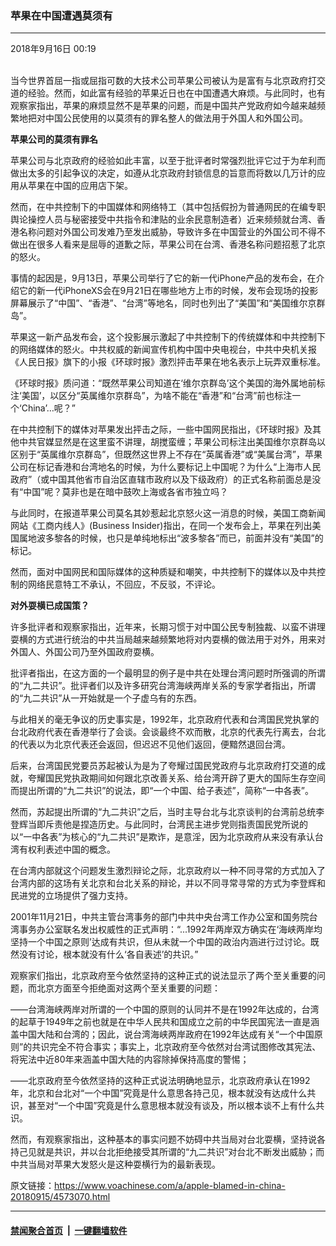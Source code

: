### 苹果在中国遭遇莫须有
------------------------

<div class="published">
 <span class="date" title="中国时间">
  <time datetime="2018-09-16T00:19:50+08:00">
   2018年9月16日 00:19
  </time>
 </span>
</div>
<br/>
<div class="wsw">
 <p paraeid="{4d6eb6af-4f63-4f8c-8c6a-d5542222aab6}{35}" paraid="1338393143">
  当今世界首屈一指或屈指可数的大技术公司苹果公司被认为是富有与北京政府打交道的经验。然而，如此富有经验的苹果近日也在中国遭遇大麻烦。与此同时，也有观察家指出，苹果的麻烦显然不是苹果的问题，而是中国共产党政府如今越来越频繁地把对中国公民使用的以莫须有的罪名整人的做法用于外国人和外国公司。
 </p>
 <p paraeid="{4d6eb6af-4f63-4f8c-8c6a-d5542222aab6}{49}" paraid="1785851617">
  <strong>
   苹果公司的莫须有罪名
  </strong>
 </p>
 <p paraeid="{4d6eb6af-4f63-4f8c-8c6a-d5542222aab6}{63}" paraid="1997281659">
  苹果公司与北京政府的经验如此丰富，以至于批评者时常强烈批评它过于为牟利而做出太多的引起争议的决定，如遵从北京政府封锁信息的旨意而将数以几万计的应用从苹果在中国的应用店下架。
 </p>
 <p paraeid="{4d6eb6af-4f63-4f8c-8c6a-d5542222aab6}{71}" paraid="2013794979">
  然而，在中共控制下的中国媒体和网络特工（其中包括假扮为普通网民的在编专职舆论操控人员与秘密接受中共指令和津贴的业余民意制造者）近来频频就台湾、香港名称问题对外国公司发难乃至发出威胁，导致许多在中国营业的外国公司不得不做出在很多人看来是屈辱的道歉之际，苹果公司在台湾、香港名称问题招惹了北京的怒火。
 </p>
 <p paraeid="{4d6eb6af-4f63-4f8c-8c6a-d5542222aab6}{79}" paraid="220355182">
  事情的起因是，9月13日，苹果公司举行了它的新一代iPhone产品的发布会，在介绍它的新一代iPhoneXS会在9月21日在哪些地方上市的时候，发布会现场的投影屏幕展示了“中国”、“香港”、“台湾”等地名，同时也列出了“美国”和“美国维尔京群岛”。
 </p>
 <p paraeid="{4d6eb6af-4f63-4f8c-8c6a-d5542222aab6}{111}" paraid="549727097">
  苹果这一新产品发布会，这个投影展示激起了中共控制下的传统媒体和中共控制下的网络媒体的怒火。中共权威的新闻宣传机构中国中央电视台，中共中央机关报《人民日报》旗下的小报《环球时报》激烈抨击苹果在地名表示上玩弄双重标准。
 </p>
 <p paraeid="{4d6eb6af-4f63-4f8c-8c6a-d5542222aab6}{125}" paraid="298041952">
  《环球时报》质问道：“既然苹果公司知道在‘维尔京群岛’这个美国的海外属地前标注‘美国’，以区分“英属维尔京群岛”，为啥不能在“香港”和“台湾”前也标注一个‘China’…呢？”
 </p>
 <p paraeid="{4d6eb6af-4f63-4f8c-8c6a-d5542222aab6}{147}" paraid="265378725">
  在中共控制下的媒体对苹果发出抨击之际，一些中国网民指出，《环球时报》及其他中共官媒显然是在这里蛮不讲理，胡搅蛮缠；苹果公司标注出美国维尔京群岛以区别于“英属维尔京群岛”，但既然这世界上不存在“英属香港”或“美属台湾”，苹果公司在标记香港和台湾地名的时候，为什么要标记上中国呢？为什么“上海市人民政府”（或中国其他省市自治区直辖市政府以及下级政府）的正式名称前面总是没有“中国”呢？莫非也是在暗中鼓吹上海或各省市独立吗？
 </p>
 <p paraeid="{4d6eb6af-4f63-4f8c-8c6a-d5542222aab6}{163}" paraid="1872455545">
  与此同时，在报道苹果公司莫名其妙惹起北京怒火这一消息的时候，美国工商新闻网站《工商内线人》(Business Insider)指出，在同一个发布会上，苹果在列出美国属地波多黎各的时候，也只是单纯地标出“波多黎各”而已，前面并没有“美国”的标记。
 </p>
 <p paraeid="{4d6eb6af-4f63-4f8c-8c6a-d5542222aab6}{191}" paraid="522504604">
  然而，面对中国网民和国际媒体的这种质疑和嘲笑，中共控制下的媒体以及中共控制的网络民意特工不承认，不回应，不反驳，不评论。
 </p>
 <p paraeid="{4d6eb6af-4f63-4f8c-8c6a-d5542222aab6}{199}" paraid="1381659825">
  <strong>
   对外耍横已成国策？
  </strong>
 </p>
 <p paraeid="{4d6eb6af-4f63-4f8c-8c6a-d5542222aab6}{213}" paraid="2134283410">
  许多批评者和观察家指出，近年来，长期习惯于对中国公民专制独裁、以蛮不讲理耍横的方式进行统治的中共当局越来越频繁地将对内耍横的做法用于对外，用来对外国人、外国公司乃至外国政府耍横。
 </p>
 <p paraeid="{4d6eb6af-4f63-4f8c-8c6a-d5542222aab6}{221}" paraid="64393281">
  批评者指出，在这方面的一个最明显的例子是中共在处理台湾问题时所强调的所谓的“九二共识”。批评者们以及许多研究台湾海峡两岸关系的专家学者指出，所谓的“九二共识”从一开始就是一个子虚乌有的东西。
 </p>
 <p paraeid="{4d6eb6af-4f63-4f8c-8c6a-d5542222aab6}{237}" paraid="192001036">
  与此相关的毫无争议的历史事实是，1992年，北京政府代表和台湾国民党执掌的台北政府代表在香港举行了会谈。会谈最终不欢而散，北京的代表先行离去，台北的代表以为北京代表还会返回，但迟迟不见他们返回，便黯然退回台湾。
 </p>
 <p paraeid="{4d6eb6af-4f63-4f8c-8c6a-d5542222aab6}{249}" paraid="1648960551">
  后来，台湾国民党要员苏起被认为是为了夸耀过国民党政府与北京政府打交道的成就，夸耀国民党执政期间如何跟北京改善关系、给台湾开辟了更大的国际生存空间而提出所谓的“九二共识”的说法，即“一个中国、给子表述”，简称“一中各表”。
 </p>
 <p paraeid="{ae5222a2-af6d-43e1-8609-c485f5bfa1dc}{12}" paraid="466389303">
  然而，苏起提出所谓的“九二共识”之后，当时主导台北与北京谈判的台湾前总统李登辉当即斥责他是捏造历史。与此同时，台湾民主进步党则指责国民党所说的以“一中各表”为核心的“九二共识”是欺诈，是意淫，因为北京政府从来没有承认台湾有权利表述中国的概念。
 </p>
 <p paraeid="{ae5222a2-af6d-43e1-8609-c485f5bfa1dc}{44}" paraid="2040508723">
  在台湾内部就这个问题发生激烈辩论之际，北京政府以一种不同寻常的方式加入了台湾内部的这场有关北京和台北关系的辩论，并以不同寻常寻常的方式为李登辉和民进党的立场提供了强力支持。
 </p>
 <p paraeid="{ae5222a2-af6d-43e1-8609-c485f5bfa1dc}{52}" paraid="340149421">
  2001年11月21日，中共主管台湾事务的部门中共中央台湾工作办公室和国务院台湾事务办公室联名发出权威性的正式声明：“...1992年两岸双方确实在‘海峡两岸均坚持一个中国之原则’达成有共识，但从未就一个中国的政治内涵进行过讨论。既然没有讨论，根本就没有什么‘各自表述’的共识。”
 </p>
 <p paraeid="{ae5222a2-af6d-43e1-8609-c485f5bfa1dc}{76}" paraid="135121209">
  观察家们指出，北京政府至今依然坚持的这种正式的说法显示了两个至关重要的问题，而北京方面至今拒绝面对这两个至关重要的问题：
 </p>
 <p paraeid="{ae5222a2-af6d-43e1-8609-c485f5bfa1dc}{84}" paraid="437858802">
  ——台湾海峡两岸对所谓的一个中国的原则的认同并不是在1992年达成的，台湾的起草于1949年之前也就是在中华人民共和国成立之前的中华民国宪法一直是涵盖中国大陆和台湾的；因此，说台湾海峡两岸政府在1992年达成有关“一个中国原则”的共识完全不符合事实；事实上，北京政府至今依然对台湾试图修改其宪法、将宪法中近80年来涵盖中国大陆的内容除掉保持高度的警惕；
 </p>
 <p paraeid="{ae5222a2-af6d-43e1-8609-c485f5bfa1dc}{118}" paraid="734872243">
  ——北京政府至今依然坚持的这种正式说法明确地显示，北京政府承认在1992年，北京和台北对“一个中国”究竟是什么意思各持己见，根本就没有达成什么共识，甚至对“一个中国”究竟是什么意思根本就没有谈及，所以根本谈不上有什么共识。
 </p>
 <p paraeid="{ae5222a2-af6d-43e1-8609-c485f5bfa1dc}{140}" paraid="2055944799">
  然而，有观察家指出，这种基本的事实问题不妨碍中共当局对台北耍横，坚持说各持己见就是共识，并以台北拒绝接受其所谓的“九二共识”对台北不断发出威胁；而中共当局对苹果大发怒火是这种耍横行为的最新表现。
 </p>
</div>

原文链接：https://www.voachinese.com/a/apple-blamed-in-china-20180915/4573070.html


------------------------
#### [禁闻聚合首页](https://github.com/gfw-breaker/banned-news/blob/master/README.md) &nbsp;|&nbsp;  [一键翻墙软件](https://github.com/gfw-breaker/nogfw/blob/master/README.md)
